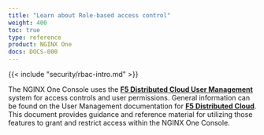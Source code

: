 ```yaml
---
title: "Learn about Role-based access control"
weight: 400
toc: true
type: reference
product: NGINX One
docs: DOCS-000
---
```


{{< include "security/rbac-intro.md" >}}

The NGINX One Console uses the **[F5 Distributed Cloud User Management](https://docs.cloud.f5.com/docs-v2/administration/how-tos/user-mgmt)** system for access controls and user permissions.
General information can be found on the User Management documentation for **[F5 Distributed Cloud](https://docs.cloud.f5.com/docs-v2/administration/how-tos/user-mgmt)**. This document provides guidance and reference material for utilizing those features to grant and restrict access within the NGINX One Console.
